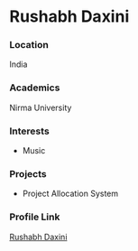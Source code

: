 # Rushabh Daxini
### Location
India
### Academics
Nirma University
### Interests
- Music
### Projects
- Project Allocation System
### Profile Link
[Rushabh Daxini](https://github.com/rushabh120)
